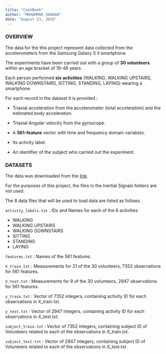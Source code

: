 ```yaml
---
title: "CookBook"
author: "MOHAMMAD SHADAN"
date: "August 23, 2016"
---
```

### OVERVIEW

The data for the this project represent data collected from the accelerometers from the Samsung Galaxy S II smartphone.

The experiments have been carried out with a group of **30 volunteers** within an age bracket of 19-48 years

Each person performed **six activities** (WALKING, WALKING UPSTAIRS, WALKING DOWNSTAIRS, SITTING, STANDING, LAYING) wearing a smartphone

For each record in the dataset it is provided : 

* Triaxial acceleration from the accelerometer (total acceleration) and the estimated body acceleration. 

* Triaxial Angular velocity from the gyroscope. 

* A **561-feature** vector with time and frequency domain variables. 

* Its activity label. 

* An identifier of the subject who carried out the experiment.


### DATASETS
The data was downloaded from the [link](https://d396qusza40orc.cloudfront.net/getdata%2Fprojectfiles%2FUCI%20HAR%20Dataset.zip).

For the purposes of this project, the files in the Inertial Signals folders are not used. 

  The 8 data files that will be used to load data are listed as follows.
  
`activity_labels.txt` : IDs and Names for each of the 6 activities 

* WALKING 
* WALKING UPSTAIRS 
* WALKING DOWNSTAIRS 
* SITTING 
* STANDING 
* LAYING

`features.txt` : Names of the 561 features.

`X_train.txt`	: Measurements for 21 of the 30 volunteers, 7352 observations for 561 features.

`X_test.txt`	: Measurements for 9 of the 30 volunteers, 2947 observations for 561 features.

`y_train.txt`	: Vector of 7352 integers, containing activity ID for each observations in X_train.txt.
  			                   
`y_test.txt`	: Vector of 2947 integers, containing activity ID for each observations in X_test.txt.
			                   
`subject_train.txt`	: Vector of 7352 integers, containing subject ID of Volunteers related to each of the observations in X_train.txt.
  			                   
`subject_test.txt` : Vector of 2947 integers, containing subject ID of Volunteers related to each of the observations in X_test.txt.




